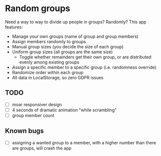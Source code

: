 # Random groups

Need a way to way to divide up people in groups? Randomly? This app features:

- Manage your own groups (name of group and group members)
- Assign members randomly to groups
- Manual group sizes (you decide the size of each group)
- Uniform group sizes (all groups are the same size)
  - Toggle whether remainders get their own group, or are distributed evenly among existing groups
- Assign a specific member to a specific group (i.e. randomness override)
- Randomize order within each group
- All data in LocalStorage, so zero GDPR issues

## TODO

- [ ] moar responsiver design
- [ ] 4 seconds of dramatic animation "while scrambling"
- [ ] group member count

## Known bugs

- [ ] assigning a wanted group to a member, with a higher number than there are groups, will crash the app

